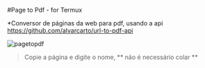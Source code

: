 #Page to Pdf - for Termux

*Conversor de páginas da web para pdf, usando a api https://github.com/alvarcarto/url-to-pdf-api

![pagetopdf](https://www.elegantthemes.com/blog/wp-content/uploads/2016/09/wordpress-pdf-icon.png)

> Copie a página e digite o nome, ** não é necessário colar **


 
